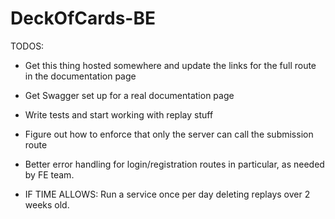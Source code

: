 # DeckOfCards-BE

TODOS:

-   Get this thing hosted somewhere and update the links for the full route in the documentation page
-   Get Swagger set up for a real documentation page
-   Write tests and start working with replay stuff

-   Figure out how to enforce that only the server can call the submission route
-   Better error handling for login/registration routes in particular, as needed by FE team.
-   IF TIME ALLOWS: Run a service once per day deleting replays over 2 weeks old.
